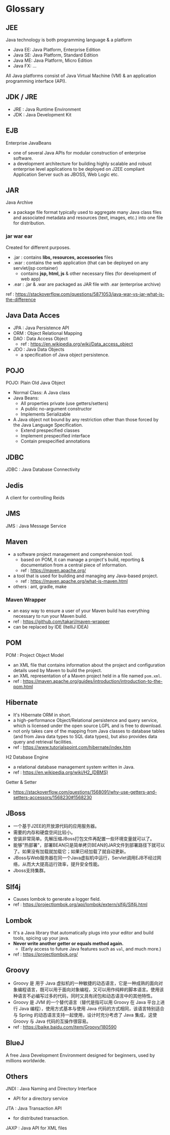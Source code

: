 # Glossary

## JEE

Java technology is both programming language & a platform

- Java EE: Java Platform, Enterprise Edition
- Java SE: Java Platform, Standard Edition
- Java ME: Java Platform, Micro Edition
- Java FX: …

All Java platforms consist of Java Virtual Machine (VM) & an application programming interface (API).

## JDK / JRE

- JRE : Java Runtime Environment
- JDK : Java Development Kit

## EJB

Enterprise JavaBeans

- one of several Java APIs for modular construction of enterprise software.
- a development architecture for building highly scalable and robust enterprise level applications to be deployed on J2EE compliant Application Server such as JBOSS, Web Logic etc.

## JAR

Java Archive

- a package file format typically used to aggregate many Java class files and associated metadata and resources (text, images, etc.) into one file for distribution.

### jar war ear

Created for different purposes.

- .jar : contains __libs, resources, accessories__ files
- .war : contains the web application (that can be deployed on any servlet/jsp container)
    - contains __jsp, html, js__ & other necessary files (for development of web app)
- .ear : .jar & .war are packaged as JAR file with .ear (enterprise archive)

ref : https://stackoverflow.com/questions/5871053/java-war-vs-jar-what-is-the-difference

## Java Data Acces

- JPA : Java Persistence API
- ORM : Object Relational Mapping
- DAO : Data Access Object
    - ref : https://en.wikipedia.org/wiki/Data_access_object
- JDO : Java Data Objects
    - a specification of Java object persistence.

## POJO

POJO: Plain Old Java Object

- Normal Class: A Java class
- Java Beans:
    - All properties private (use getters/setters)
    - A public no-argument constructor
    - Implements Serializable
- A Java object not bound by any restriction other than those forced by the Java Language Specification.
    - Extend prespecified classes
    - Implement prespecified interface
    - Contain prespecified annotations

## JDBC

JDBC : Java Database Connectivity

## Jedis

A client for controlling Reids

## JMS

JMS : Java Message Service

## Maven

- a software project management and comprehension tool.
    - based on POM, it can manage a project's build, reporting & documentation from a central piece of information.
    - ref : https://maven.apache.org/
- a tool that is used for building and managing any Java-based project.
    - ref :  https://maven.apache.org/what-is-maven.html
- others : ant, gradle, make

### Maven Wrapper

- an easy way to ensure a user of your Maven build has everything necessary to run your Maven build.
- ref : https://github.com/takari/maven-wrapper
- can be replaced by IDE (ItelliJ IDEA)

## POM

POM : Project Object Model

- an XML file that contains information about the project and configuration details used by Maven to build the project.
- an XML representation of a Maven project held in a file named `pom.xml`.
- ref : https://maven.apache.org/guides/introduction/introduction-to-the-pom.html

## Hibernate

- It's Hibernate ORM in short.
- a high-performance Object/Relational persistence and query service, which is licensed under the open source LGPL and is free to download.
- not only takes care of the mapping from Java classes to database tables (and from Java data types to SQL data types), but also provides data query and retrieval facilities.
- ref : https://www.tutorialspoint.com/hibernate/index.htm

H2 Database Engine

- a relational database management system written in Java.
- ref : https://en.wikipedia.org/wiki/H2_(DBMS)

Getter & Setter

- https://stackoverflow.com/questions/1568091/why-use-getters-and-setters-accessors/1568230#1568230

## JBoss

- 一个基于J2EE的开放源代码的应用服务器。
- 需要的内存和硬盘空间比较小。
- 安装非常简单。先解压缩JBoss打包文件再配置一些环境变量就可以了。
- 能够"热部署"，部署BEAN只是简单拷贝BEAN的JAR文件到部署路径下就可以了。如果没有加载就加载它；如果已经加载了就自动更新。
- JBoss与Web服务器在同一个Java虚拟机中运行，Servlet调用EJB不经过网络，从而大大提高运行效率，提升安全性能。
- Jboss支持集群。

## Slf4j

- Causes lombok to generate a logger field.
- ref : https://projectlombok.org/api/lombok/extern/slf4j/Slf4j.html

## Lombok

- It's a Java library that automatically plugs into your editor and build tools, spicing up your java.
- __Never write another getter or equals method again.__
    - (Early access to future Java features such as `val`, and much more.)
- ref : https://projectlombok.org/

## Groovy

- Groovy 是 用于 Java 虚拟机的一种敏捷的动态语言，它是一种成熟的面向对象编程语言，既可以用于面向对象编程，又可以用作纯粹的脚本语言。使用该种语言不必编写过多的代码，同时又具有闭包和动态语言中的其他特性。
- Groovy 是 JVM 的一个替代语言（替代是指可以用 Groovy 在 Java 平台上进行 Java 编程），使用方式基本与使用  Java 代码的方式相同，该语言特别适合与 Spring 的动态语言支持一起使用，设计时充分考虑了 Java 集成，这使 Groovy 与 Java 代码的互操作很容易。
- ref : https://baike.baidu.com/item/Groovy/180590

## BlueJ

A free Java Development Environment designed for beginners, used by millions worldwide.

## Others

JNDI : Java Naming and Directory Interface

- API for a directory service

JTA : Java Transaction API

- for distributed transaction.

JAXP : Java API for XML files